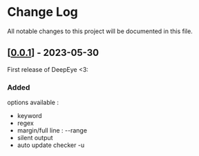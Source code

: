
# Change Log
All notable changes to this project will be documented in this file.
 
 
## [[0.0.1](https://github.com/aallali/DeepEye/releases/tag/v0.0.1)] - 2023-05-30
  
First release of DeepEye <3:
 
### Added
options available :
- keyword
- regex
- margin/full line : --range
- silent output
- auto update checker -u
